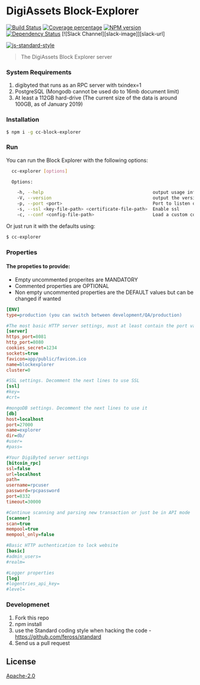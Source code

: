 # DigiAssets Block-Explorer
[![Build Status][travis-image]][travis-url] [![Coverage percentage][coveralls-image]][coveralls-url] [![NPM version][npm-image]][npm-url] [![Dependency Status][daviddm-image]][daviddm-url] [![Slack Channel][slack-image]][slack-url]

[![js-standard-style][js-standard-image]][js-standard-url]

> The DigiAssets Block Explorer server

### System Requirements

1. digibyted that runs as an RPC server with txindex=1
2. PostgreSQL (Mongodb cannot be used do to 16mb document limit)
3. At least a 112GB hard-drive (The current size of the data is around 100GB, as of January 2019)


### Installation
```sh
$ npm i -g cc-block-explorer
```

### Run

You can run the Block Explorer with the following options:

```sh
  cc-explorer [options]

  Options:

    -h, --help                                         output usage information
    -V, --version                                      output the version number
    -p, --port <port>                                  Port to listen on [$PORT or 8080/8081]
    -s, --ssl <key-file-path> <certificate-file-path>  Enable ssl
    -c, --conf <config-file-path>                      Load a custom configuration file
```

Or just run it with the defaults using:

```sh
$ cc-explorer
```

### Properties

#### The propeties to provide:

- Empty uncommented properites are MANDATORY
- Commented properties are OPTIONAL
- Non empty uncommented properties are the DEFAULT values but can be changed if wanted

```ini
[ENV]
type=production (you can switch between development/QA/production)

#The most basic HTTP server settings, must at least contain the port value
[server]
https_port=8081
http_port=8080
cookies_secret=1234
sockets=true
favicon=app/public/favicon.ico
name=blockexplorer
cluster=0

#SSL settings. Decomment the next lines to use SSL
[ssl]
#key=
#crt=

#mongoDB settings. Decomment the next lines to use it
[db]
host=localhost
port=27000
name=explorer
dir=db/
#user=
#pass=

#Your DigiByted server settings
[bitcoin_rpc]
ssl=false
url=localhost
path=
username=rpcuser
password=rpcpassword
port=8332
timeout=30000

#Continue scanning and parsing new transaction or just be in API mode
[scanner]
scan=true
mempool=true
mempool_only=false

#Basic HTTP authentication to lock website
[basic]
#admin_users=
#realm=

#Logger properties
[log]
#logentries_api_key=
#level=
```

### Developmenet

1. Fork this repo
2. npm install
3. use the Standard coding style when hacking the code - https://github.com/feross/standard
4. Send us a pull request

## License

[Apache-2.0](http://www.apache.org/licenses/LICENSE-2.0)

[js-standard-url]: https://github.com/feross/standard
[js-standard-image]: https://cdn.rawgit.com/feross/standard/master/badge.svg
[npm-image]: https://badge.fury.io/js/cc-block-explorer.svg
[npm-url]: https://npmjs.org/package/cc-block-explorer
[travis-image]: https://travis-ci.org/Colored-Coins/Colored-Coins-Block-Explorer.svg?branch=master
[travis-url]: https://travis-ci.org/Colored-Coins/Colored-Coins-Block-Explorer
[daviddm-image]: https://david-dm.org/Colored-Coins/Colored-Coins-Block-Explorer.svg?theme=shields.io
[daviddm-url]: https://david-dm.org/Colored-Coins/Colored-Coins-Block-Explorer
[coveralls-image]: https://coveralls.io/repos/Colored-Coins/Colored-Coins-Block-Explorer/badge.svg
[coveralls-url]: https://coveralls.io/r//Colored-Coins/Colored-Coins-Block-Explorer
[mocha]: https://www.npmjs.com/package/mocha
[gulp]: http://gulpjs.com/
